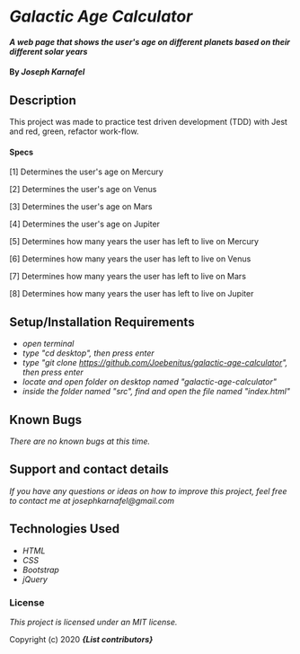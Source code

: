 # _Galactic Age Calculator_

#### _A web page that shows the user's age on different planets based on their different solar years_

#### By _**Joseph Karnafel**_

## Description

This project was made to practice test driven development (TDD) with Jest and red, green, refactor work-flow.

#### Specs
[1] Determines the user's age on Mercury

[2] Determines the user's age on Venus

[3] Determines the user's age on Mars

[4] Determines the user's age on Jupiter

[5] Determines how many years the user has left to live on Mercury

[6] Determines how many years the user has left to live on Venus

[7] Determines how many years the user has left to live on Mars

[8] Determines how many years the user has left to live on Jupiter


## Setup/Installation Requirements

* _open terminal_
* _type "cd desktop", then press enter_
* _type "git clone https://github.com/Joebenitus/galactic-age-calculator", then press enter_
* _locate and open folder on desktop named "galactic-age-calculator"_
* _inside the folder named "src", find and open the file named "index.html"_

## Known Bugs

_There are no known bugs at this time._

## Support and contact details

_If you have any questions or ideas on how to improve this project, feel free to contact me at josephkarnafel@gmail.com_

## Technologies Used

* _HTML_
* _CSS_
* _Bootstrap_
* _jQuery_

### License

*This project is licensed under an MIT license.*

Copyright (c) 2020 **_{List contributors}_**